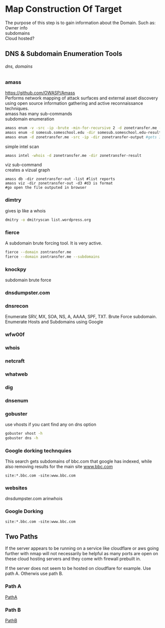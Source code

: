 # Map Construction Of Target
The purpose of this step is to gain information about the Domain. Such as: <br />
Owner info <br />
subdomains <br />
Cloud hosted?


## DNS & Subdomain Enumeration Tools
###### dns, domains
### amass
https://github.com/OWASP/Amass <br />
Performs network mapping of attack surfaces and external asset discovery using open source information gathering and active reconnaissance techniques. <br />
amass has many sub-commands <br />
subdomain enumeration
```bash
amass enum -v -src -ip -brute -min-for-recursive 2 -d zonetransfer.me -dir outfolder # subdomain brute forceing
amass enum -d somesub.someschool.edu -dir somesub.someschool.edu-result
amass enum -d zonetransfer.me -src -ip -dir zonetransfer-output #gets IPs and sources
```
simple intel scan
```bash
amass intel -whois -d zonetransfer.me -dir zonetransfer-result
```
viz sub-command <br />
creates a vizual graph
```
amass db -dir zonetransfer-out -list #list reports
amass viz -dir zonetransfer-out -d3 #d3 is format
#go open the file outputed in browser
```
### dimtry
gives ip like a whois
```bash
dmitry -o dmitryscan list.wordpress.org
```
### fierce
A subdomain brute forcing tool. It is very active.
```bash
fierce --domain zontransfer.me 
fierce --domain zontransfer.me --subdomains 
```
### knockpy
subdomain brute force 
### dnsdumpster.com
### dnsrecon
Enumerate SRV, MX, SOA, NS, A, AAAA, SPF, TXT. Brute Force subdomain. Enumerate Hosts and Subdomains using Google
### wfw00f
### whois
### netcraft
### whatweb
### dig
### dnsenum
### gobuster
use vhosts if you cant find any on dns option
```bash
gobuster vhost -h
gobuster dns -h
```
### Google dorking technquies
This search gets subdomains of bbc.com that google has indexed, while also removing results for the main site www.bbc.com
```
site:*.bbc.com -site:www.bbc.com
```

### websites
dnsdumpster.com
arinwhois

### Google Dorking
```
site:*.bbc.com -site:www.bbc.com
```
## Two Paths
If the server appears to be running on a service like cloudflare or aws going further with nmap will not necessarily be helpful as many ports are open on these cloud hosting servers and they come with firewall prebuilt in. 

If the server does not seem to be hosted on cloudflare for example. Use path A. Otherwis use path B.
### Path A
[PathA](https://github.com/chrisaddessi/hack-map/tree/main/attack-for-root/A)
### Path B
[PathB](https://github.com/chrisaddessi/hack-map/tree/main/attack-for-root/standard)
